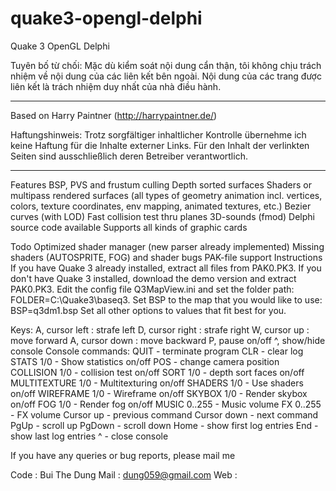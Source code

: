 # quake3-opengl-delphi
Quake 3 OpenGL Delphi

Tuyên bố từ chối:
Mặc dù kiểm soát nội dung cẩn thận, tôi không chịu trách nhiệm về nội dung của các liên kết bên ngoài. Nội dung của các trang được liên kết là trách nhiệm duy nhất của nhà điều hành.

----------------------------------

Based on Harry Paintner (http://harrypaintner.de/)

Haftungshinweis:
Trotz sorgfältiger inhaltlicher Kontrolle übernehme ich keine Haftung für die Inhalte externer Links. Für den Inhalt der verlinkten Seiten sind ausschließlich deren Betreiber verantwortlich.

----------------------------------

Features
	BSP, PVS and frustum culling
	Depth sorted surfaces
	Shaders or multipass rendered surfaces (all types of geometry animation incl. vertices, colors, texture coordinates, env mapping, animated textures, etc.)
	Bezier curves (with LOD)
	Fast collision test thru planes
	3D-sounds (fmod)
	Delphi source code available
	Supports all kinds of graphic cards
	
Todo
	Optimized shader manager (new parser already implemented)
	Missing shaders (AUTOSPRITE, FOG) and shader bugs
	PAK-file support
Instructions
	If you have Quake 3 already installed, extract all files from PAK0.PK3. If you don't have Quake 3 installed, download the demo version and extract PAK0.PK3.
	Edit the config file Q3MapView.ini and set the folder path:
		FOLDER=C:\Quake3\baseq3.
	Set BSP to the map that you would like to use:
		BSP=q3dm1.bsp
	Set all other options to values that fit best for you.
	
Keys:
	A, cursor left : strafe left
	D, cursor right : strafe right
	W, cursor up : move forward
	A, cursor down : move backward
	P, pause on/off
	^, show/hide console
Console commands:
	QUIT - terminate program
	CLR - clear log
	STATS 1/0 - Show statistics on/off
	POS - change camera position
	COLLISION 1/0 - collision test on/off
	SORT 1/0 - depth sort faces on/off
	MULTITEXTURE 1/0 - Multitexturing on/off
	SHADERS 1/0 - Use shaders on/off
	WIREFRAME 1/0 - Wireframe on/off
	SKYBOX 1/0 - Render skybox on/off
	FOG 1/0 - Render fog on/off
	MUSIC 0..255 - Music volume
	FX 0..255 - FX volume
	Cursor up - previous command
	Cursor down - next command
	PgUp - scroll up
	PgDown - scroll down
	Home - show first log entries
	End - show last log entries
	^ - close console
 
If you have any queries or bug reports, please mail me

Code : Bui The Dung
Mail : dung059@gmail.com
Web  : 
